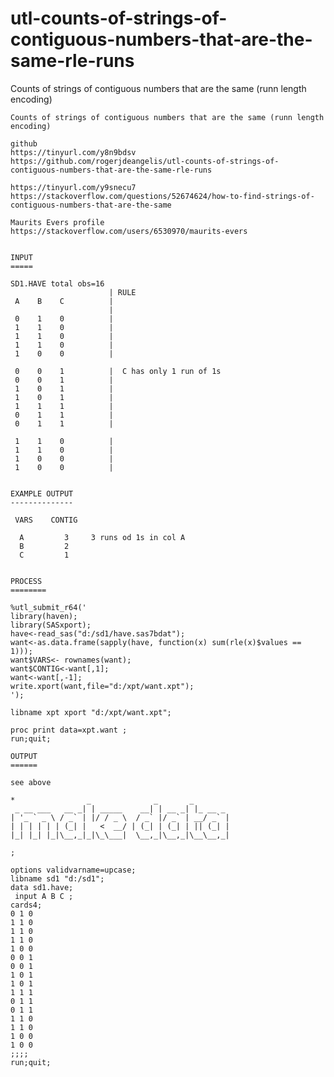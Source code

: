 # utl-counts-of-strings-of-contiguous-numbers-that-are-the-same-rle-runs
Counts of strings of contiguous numbers that are the same (runn length encoding)

    Counts of strings of contiguous numbers that are the same (runn length encoding)

    github
    https://tinyurl.com/y8n9bdsv
    https://github.com/rogerjdeangelis/utl-counts-of-strings-of-contiguous-numbers-that-are-the-same-rle-runs

    https://tinyurl.com/y9snecu7
    https://stackoverflow.com/questions/52674624/how-to-find-strings-of-contiguous-numbers-that-are-the-same

    Maurits Evers profile
    https://stackoverflow.com/users/6530970/maurits-evers


    INPUT
    =====

    SD1.HAVE total obs=16
                          | RULE
     A    B    C          |
                          |
     0    1    0          |
     1    1    0          |
     1    1    0          |
     1    1    0          |
     1    0    0          |

     0    0    1          |  C has only 1 run of 1s
     0    0    1          |
     1    0    1          |
     1    0    1          |
     1    1    1          |
     0    1    1          |
     0    1    1          |

     1    1    0          |
     1    1    0          |
     1    0    0          |
     1    0    0          |


    EXAMPLE OUTPUT
    --------------

     VARS    CONTIG

      A         3     3 runs od 1s in col A
      B         2
      C         1


    PROCESS
    ========

    %utl_submit_r64('
    library(haven);
    library(SASxport);
    have<-read_sas("d:/sd1/have.sas7bdat");
    want<-as.data.frame(sapply(have, function(x) sum(rle(x)$values == 1)));
    want$VARS<- rownames(want);
    want$CONTIG<-want[,1];
    want<-want[,-1];
    write.xport(want,file="d:/xpt/want.xpt");
    ');

    libname xpt xport "d:/xpt/want.xpt";

    proc print data=xpt.want ;
    run;quit;

    OUTPUT
    ======

    see above

    *                _              _       _
     _ __ ___   __ _| | _____    __| | __ _| |_ __ _
    | '_ ` _ \ / _` | |/ / _ \  / _` |/ _` | __/ _` |
    | | | | | | (_| |   <  __/ | (_| | (_| | || (_| |
    |_| |_| |_|\__,_|_|\_\___|  \__,_|\__,_|\__\__,_|

    ;

    options validvarname=upcase;
    libname sd1 "d:/sd1";
    data sd1.have;
     input A B C ;
    cards4;
    0 1 0
    1 1 0
    1 1 0
    1 1 0
    1 0 0
    0 0 1
    0 0 1
    1 0 1
    1 0 1
    1 1 1
    0 1 1
    0 1 1
    1 1 0
    1 1 0
    1 0 0
    1 0 0
    ;;;;
    run;quit;



